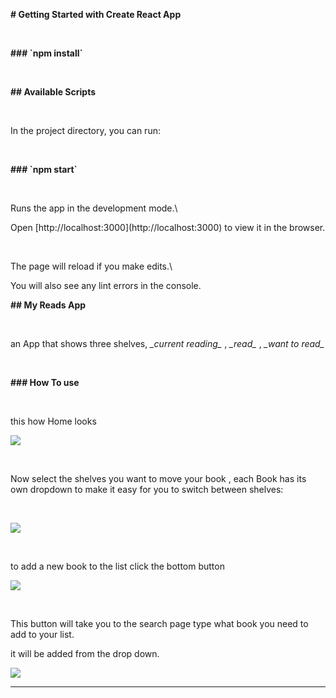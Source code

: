 **\# Getting Started with Create React App**


 

**\### \`npm install\`**


 

**\## Available Scripts**


 

In the project directory, you can run:


 

**\### \`npm start\`**


 

Runs the app in the development mode.\\

Open \[http://localhost:3000\](http://localhost:3000) to view it in the browser.


 

The page will reload if you make edits.\\

You will also see any lint errors in the console.

**\## My Reads App**


 

an App that shows three shelves, _\_current reading\__ , _\_read\__ , _\_want to read\__


 

**\### How To use**


 

this how Home looks 

![](https://33333.cdn.cke-cs.com/kSW7V9NHUXugvhoQeFaf/images/a376597439e750887bd661b873d4c296f2d6ed6f4e23d950.PNG)


 

Now select the shelves you want to move your book , each Book has its own dropdown to make it easy for you to switch between shelves:


 

![](https://33333.cdn.cke-cs.com/kSW7V9NHUXugvhoQeFaf/images/342eb7c6ceb5650e6446712dc406d6db68d4c8b5f8ac1685.PNG)




 

to add a new book to the list click the bottom button 

![](https://33333.cdn.cke-cs.com/kSW7V9NHUXugvhoQeFaf/images/1e700f1f32b01fe811a0539ef243bb3fe4adf01e009b5b1b.PNG)


 

This button will take you to the search page type what book you need to add to your list.

it will be added from the drop down.


![](https://33333.cdn.cke-cs.com/kSW7V9NHUXugvhoQeFaf/images/4a86955541c96166d457d0d86f8a5a37a4d2545f394d5c69.PNG)

---
